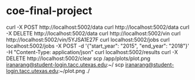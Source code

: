 # coe-final-project

curl -X POST http://localhost:5002/data
curl http://localhost:5002/data
curl -X DELETE http://localhost:5002/data
curl http://localhost:5002/vin
curl http://localhost:5002/vin/5YJSA1E27F
curl localhost:5002/jobs
curl localhost:5002/jobs -X POST -d '{"start_year": "2015", "end_year": "2018"}' -H "Content-Type: application/json"
curl localhost:5002/results
curl -X DELETE http://localhost:5002/clear
scp /app/plots/plot.png iranarang@student-login.tacc.utexas.edu:~/ 
scp iranarang@student-login.tacc.utexas.edu:~/plot.png ./
